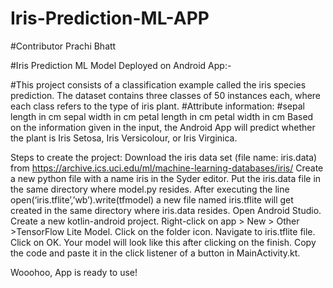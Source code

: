 # Iris-Prediction-ML-APP

#Contributor Prachi Bhatt


#Iris Prediction ML Model Deployed on Android App:-

#This project consists of a classification example called the iris species prediction. The dataset contains three classes of 50 instances each, where each class refers to the type of iris plant.
#Attribute information:
#sepal length in cm
sepal width in cm
petal length in cm
petal width in cm
Based on the information given in the input, the Android App will predict whether the plant is Iris Setosa, Iris Versicolour, or Iris Virginica. 

Steps to create the project:
Download the iris data set (file name: iris.data) from https://archive.ics.uci.edu/ml/machine-learning-databases/iris/
Create a new python file with a name iris in the Syder editor. Put the iris.data file in the same directory where model.py resides.
After executing the line open(‘iris.tflite’,’wb’).write(tfmodel) a new file named iris.tflite will get created in the same directory where iris.data resides. 
Open Android Studio. Create a new kotlin-android project.
Right-click on app > New > Other >TensorFlow Lite Model.
Click on the folder icon.
Navigate to iris.tflite file.
Click on OK.
Your model will look like this after clicking on the finish.
Copy the code and paste it in the click listener of a button in MainActivity.kt.

Wooohoo, App is ready to use! 
